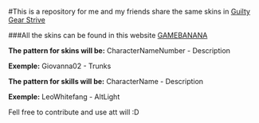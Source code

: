 #This is a repository for me and my friends share the same skins in [Guilty Gear Strive](https://www.guiltygear.com/ggst/en/)

###All the skins can be found in this website [GAMEBANANA](https://gamebanana.com)

**The pattern for skins will be:** CharacterNameNumber - Description

**Exemple:** Giovanna02 - Trunks

**The pattern for skills will be:** CharacterName - Description

**Exemple:** LeoWhitefang - AltLight

Fell free to contribute and use att will :D